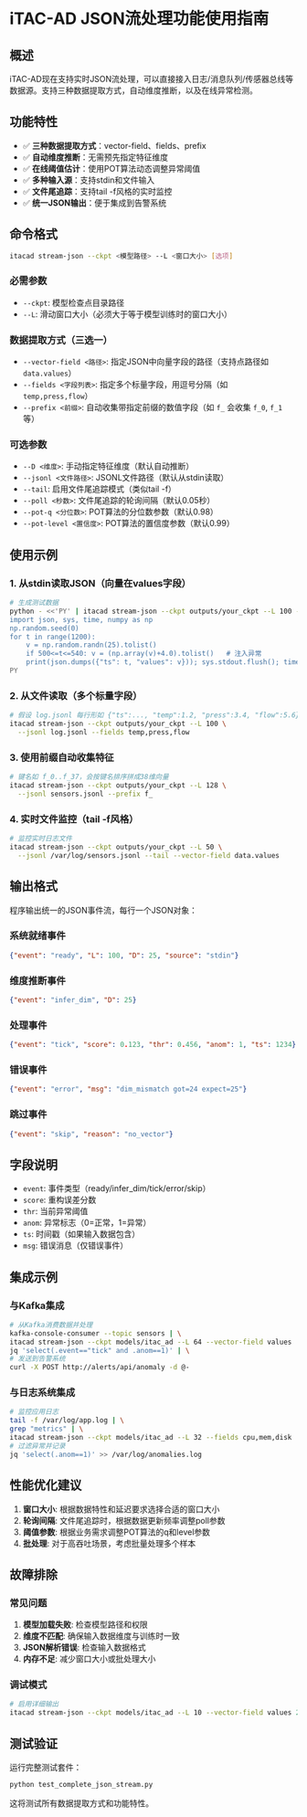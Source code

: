 # iTAC-AD JSON流处理功能使用指南

## 概述

iTAC-AD现在支持实时JSON流处理，可以直接接入日志/消息队列/传感器总线等数据源。支持三种数据提取方式，自动维度推断，以及在线异常检测。

## 功能特性

- ✅ **三种数据提取方式**：vector-field、fields、prefix
- ✅ **自动维度推断**：无需预先指定特征维度
- ✅ **在线阈值估计**：使用POT算法动态调整异常阈值
- ✅ **多种输入源**：支持stdin和文件输入
- ✅ **文件尾追踪**：支持tail -f风格的实时监控
- ✅ **统一JSON输出**：便于集成到告警系统

## 命令格式

```bash
itacad stream-json --ckpt <模型路径> --L <窗口大小> [选项]
```

### 必需参数

- `--ckpt`: 模型检查点目录路径
- `--L`: 滑动窗口大小（必须大于等于模型训练时的窗口大小）

### 数据提取方式（三选一）

- `--vector-field <路径>`: 指定JSON中向量字段的路径（支持点路径如 `data.values`）
- `--fields <字段列表>`: 指定多个标量字段，用逗号分隔（如 `temp,press,flow`）
- `--prefix <前缀>`: 自动收集带指定前缀的数值字段（如 `f_` 会收集 `f_0`, `f_1` 等）

### 可选参数

- `--D <维度>`: 手动指定特征维度（默认自动推断）
- `--jsonl <文件路径>`: JSONL文件路径（默认从stdin读取）
- `--tail`: 启用文件尾追踪模式（类似tail -f）
- `--poll <秒数>`: 文件尾追踪的轮询间隔（默认0.05秒）
- `--pot-q <分位数>`: POT算法的分位数参数（默认0.98）
- `--pot-level <置信度>`: POT算法的置信度参数（默认0.99）

## 使用示例

### 1. 从stdin读取JSON（向量在values字段）

```bash
# 生成测试数据
python - <<'PY' | itacad stream-json --ckpt outputs/your_ckpt --L 100 --vector-field values
import json, sys, time, numpy as np
np.random.seed(0)
for t in range(1200):
    v = np.random.randn(25).tolist()
    if 500<=t<=540: v = (np.array(v)+4.0).tolist()   # 注入异常
    print(json.dumps({"ts": t, "values": v})); sys.stdout.flush(); time.sleep(0.005)
PY
```

### 2. 从文件读取（多个标量字段）

```bash
# 假设 log.jsonl 每行形如 {"ts":..., "temp":1.2, "press":3.4, "flow":5.6}
itacad stream-json --ckpt outputs/your_ckpt --L 100 \
  --jsonl log.jsonl --fields temp,press,flow
```

### 3. 使用前缀自动收集特征

```bash
# 键名如 f_0..f_37，会按键名排序拼成38维向量
itacad stream-json --ckpt outputs/your_ckpt --L 128 \
  --jsonl sensors.jsonl --prefix f_
```

### 4. 实时文件监控（tail -f风格）

```bash
# 监控实时日志文件
itacad stream-json --ckpt outputs/your_ckpt --L 50 \
  --jsonl /var/log/sensors.jsonl --tail --vector-field data.values
```

## 输出格式

程序输出统一的JSON事件流，每行一个JSON对象：

### 系统就绪事件
```json
{"event": "ready", "L": 100, "D": 25, "source": "stdin"}
```

### 维度推断事件
```json
{"event": "infer_dim", "D": 25}
```

### 处理事件
```json
{"event": "tick", "score": 0.123, "thr": 0.456, "anom": 1, "ts": 1234}
```

### 错误事件
```json
{"event": "error", "msg": "dim_mismatch got=24 expect=25"}
```

### 跳过事件
```json
{"event": "skip", "reason": "no_vector"}
```

## 字段说明

- `event`: 事件类型（ready/infer_dim/tick/error/skip）
- `score`: 重构误差分数
- `thr`: 当前异常阈值
- `anom`: 异常标志（0=正常，1=异常）
- `ts`: 时间戳（如果输入数据包含）
- `msg`: 错误消息（仅错误事件）

## 集成示例

### 与Kafka集成
```bash
# 从Kafka消费数据并处理
kafka-console-consumer --topic sensors | \
itacad stream-json --ckpt models/itac_ad --L 64 --vector-field values | \
jq 'select(.event=="tick" and .anom==1)' | \
# 发送到告警系统
curl -X POST http://alerts/api/anomaly -d @-
```

### 与日志系统集成
```bash
# 监控应用日志
tail -f /var/log/app.log | \
grep "metrics" | \
itacad stream-json --ckpt models/itac_ad --L 32 --fields cpu,mem,disk | \
# 过滤异常并记录
jq 'select(.anom==1)' >> /var/log/anomalies.log
```

## 性能优化建议

1. **窗口大小**: 根据数据特性和延迟要求选择合适的窗口大小
2. **轮询间隔**: 文件尾追踪时，根据数据更新频率调整poll参数
3. **阈值参数**: 根据业务需求调整POT算法的q和level参数
4. **批处理**: 对于高吞吐场景，考虑批量处理多个样本

## 故障排除

### 常见问题

1. **模型加载失败**: 检查模型路径和权限
2. **维度不匹配**: 确保输入数据维度与训练时一致
3. **JSON解析错误**: 检查输入数据格式
4. **内存不足**: 减少窗口大小或批处理大小

### 调试模式

```bash
# 启用详细输出
itacad stream-json --ckpt models/itac_ad --L 10 --vector-field values 2>&1 | tee debug.log
```

## 测试验证

运行完整测试套件：
```bash
python test_complete_json_stream.py
```

这将测试所有数据提取方式和功能特性。
